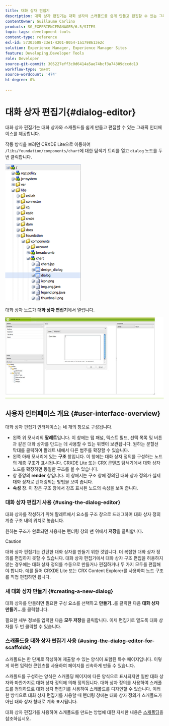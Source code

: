 ```yaml
---
title: 대화 상자 편집기
description: 대화 상자 편집기는 대화 상자와 스캐폴드를 쉽게 만들고 편집할 수 있는 그래픽 인터페이스를 제공합니다.
contentOwner: Guillaume Carlino
products: SG_EXPERIENCEMANAGER/6.5/SITES
topic-tags: development-tools
content-type: reference
exl-id: 57303608-c3e1-4201-8054-1a1798613e2c
solution: Experience Manager, Experience Manager Sites
feature: Developing,Developer Tools
role: Developer
source-git-commit: 305227eff3c0d6414a5ae74bcf3a74309dccdd13
workflow-type: tm+mt
source-wordcount: '474'
ht-degree: 0%

---
```


# 대화 상자 편집기{#dialog-editor}

대화 상자 편집기는 대화 상자와 스캐폴드를 쉽게 만들고 편집할 수 있는 그래픽 인터페이스를 제공합니다.

작동 방식을 보려면 CRXDE Lite으로 이동하여 `/libs/foundation/components/chart`에 대한 탐색기 트리를 열고 `dialog` 노드를 두 번 클릭합니다.

![chlimage_1-247](assets/chlimage_1-247.png)

대화 상자 노드가 **대화 상자 편집기**&#x200B;에서 열립니다.

![screen_shot_2012-02-01at25033pm](assets/screen_shot_2012-02-01at25033pm.png)

## 사용자 인터페이스 개요 {#user-interface-overview}

대화 상자 편집기 인터페이스는 네 개의 창으로 구성됩니다.

* 왼쪽 위 모서리의 **팔레트**&#x200B;입니다. 이 창에는 탭 패널, 텍스트 필드, 선택 목록 및 버튼과 같은 대화 상자를 만드는 데 사용할 수 있는 위젯이 보관됩니다. 원하는 분할선 막대를 클릭하여 팔레트 내에서 다른 범주를 확장할 수 있습니다.
* 왼쪽 아래 모서리에 있는 **구조** 창입니다. 이 창에는 대화 상자 정의를 구성하는 노드의 계층 구조가 표시됩니다. CRXDE Lite 또는 CRX 콘텐츠 탐색기에서 대화 상자 노드를 확장하면 동일한 구조를 볼 수 있습니다.
* 창 중앙의 **render** 창입니다. 이 창에서는 구조 창에 정의된 대화 상자 정의가 실제 대화 상자로 렌더링되는 방법을 보여 줍니다.
* **속성** 창. 이 창은 구조 창에서 강조 표시된 노드의 속성을 보여 줍니다.

### 대화 상자 편집기 사용 {#using-the-dialog-editor}

대화 상자를 작성하기 위해 팔레트에서 요소를 구조 창으로 드래그하여 대화 상자 정의 계층 구조 내의 위치로 놓습니다.

원하는 구조가 완료되면 사용자는 렌더링 창의 맨 위에서 **저장**&#x200B;을 클릭합니다.

>[!CAUTION]
>
>대화 상자 편집기는 간단한 대화 상자를 만들기 위한 것입니다. 더 복잡한 대화 상자 정의를 편집하지 못할 수 있습니다. 대화 상자 편집기에서 대화 상자 구조 편집을 허용하지 않는 경우에는 대화 상자 정의를 수동으로 만들거나 편집하거나 두 가지 모두를 편집해야 합니다. 예를 들어 CRXDE Lite 또는 CRX Content Explorer를 사용하여 노드 구조를 직접 편집하면 됩니다.

### 새 대화 상자 만들기 {#creating-a-new-dialog}

대화 상자를 만들려면 필요한 구성 요소를 선택하고 **만들기..**&#x200B;를 클릭한 다음 **대화 상자 만들기...**&#x200B;를 클릭합니다.

필요한 세부 정보를 입력한 다음 **모두 저장**&#x200B;을 클릭합니다. 이제 편집기로 열도록 대화 상자를 두 번 클릭할 수 있습니다.

### 스캐폴드용 대화 상자 편집기 사용 {#using-the-dialog-editor-for-scaffolds}

스캐폴드는 한 단계로 작성하여 제출할 수 있는 양식이 포함된 특수 페이지입니다. 이렇게 하면 입력한 콘텐츠를 사용하여 페이지를 신속하게 만들 수 있습니다.

스캐폴드를 구성하는 양식은 스캐폴딩 페이지에 다른 양식으로 표시되지만 일반 대화 상자와 마찬가지로 대화 상자 정의에 의해 정의됩니다. 대화 상자 정의를 사용하여 스캐폴드를 정의하므로 대화 상자 편집기를 사용하여 스캐폴드를 디자인할 수 있습니다. 이러한 방식으로 대화 상자 편집기를 사용할 때 렌더링 창에는 대화 상자 정의가 스캐폴드가 아닌 대화 상자 형태로 계속 표시됩니다.

대화 상자 편집기를 사용하여 스캐폴드를 만드는 방법에 대한 자세한 내용은 [스캐폴딩](/help/sites-authoring/scaffolding.md)을 참조하십시오.
